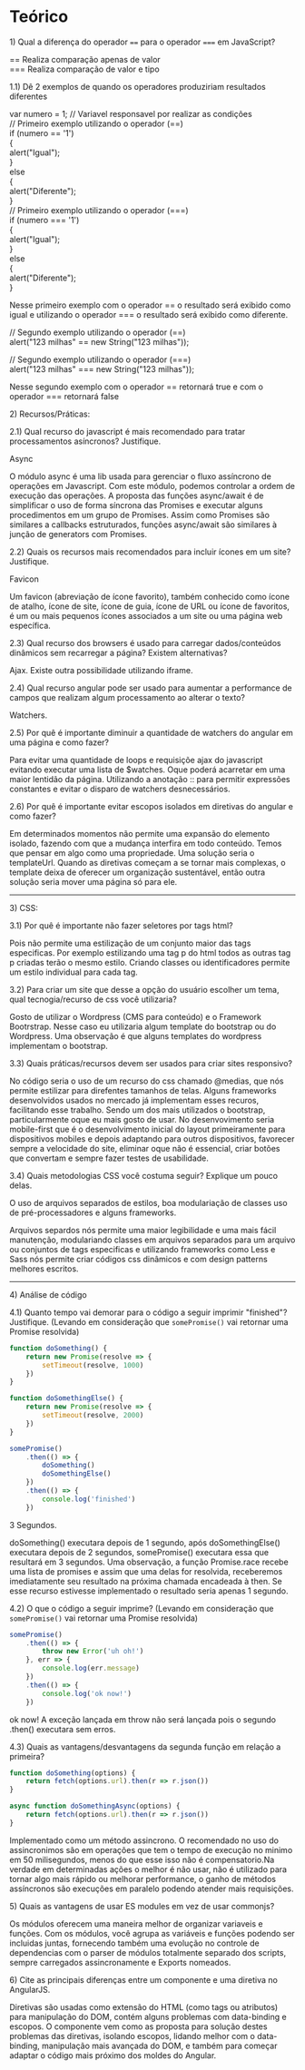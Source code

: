 # Teórico

1\) Qual a diferença do operador `==` para o operador `===` em JavaScript?

== Realiza comparação apenas de valor    				<br />
=== Realiza comparação de valor e tipo

1.1) Dê 2 exemplos de quando os operadores produziriam resultados diferentes

 var numero = 1; // Variavel responsavel por realizar as condições 	<br />
 // Primeiro exemplo utilizando o operador (==) 			<br />
 if (numero == '1') 							<br />
 { <br />
    alert("Igual");		 					<br />
 } 									<br />
 else 									<br />
 { <br />
    alert("Diferente"); 						<br /> 
 } <br />
 // Primeiro exemplo utilizando o operador (===) 			<br />
 if (numero === '1') 							<br />
{ <br />
	alert("Igual"); 						<br />
} 									<br />
else 									<br /> 
{ 									<br />
    alert("Diferente"); 						<br />
} 									<br />

Nesse primeiro exemplo com o operador == o resultado será exibido como igual e utilizando o operador === o resultado será exibido como diferente.

// Segundo exemplo utilizando o operador (==)				<br />
alert("123 milhas" == new String("123 milhas"));			<br />

// Segundo exemplo utilizando o operador (===)				<br />
alert("123 milhas" === new String("123 milhas"));

Nesse segundo exemplo com o operador == retornará true e com o operador === retornará false

2\) Recursos/Práticas:

2.1) Qual recurso do javascript é mais recomendado para tratar processamentos asíncronos? Justifique.

Async

O módulo async é uma lib usada para gerenciar o fluxo assíncrono de operações em Javascript. Com este módulo, podemos controlar a ordem de execução das operações. A proposta das funções async/await é de simplificar o uso de forma síncrona das Promises e executar alguns procedimentos em um grupo de Promises. Assim como Promises são similares a callbacks estruturados, funções async/await são similares à junção de generators com Promises.

2.2) Quais os recursos mais recomendados para incluir ícones em um site? Justifique.

Favicon

Um favicon (abreviação de ícone favorito), também conhecido como ícone de atalho, ícone de site, ícone de guia, ícone de URL ou ícone de favoritos, é um ou mais pequenos ícones associados a um site ou uma página web específica.


2.3) Qual recurso dos browsers é usado para carregar dados/conteúdos dinâmicos sem recarregar a página? Existem alternativas?

Ajax. Existe outra possibilidade utilizando iframe.

2.4) Qual recurso angular pode ser usado para aumentar a performance de campos que realizam algum processamento ao alterar o texto?

Watchers.

2.5) Por quê é importante diminuir a quantidade de watchers do angular em uma página e como fazer?

Para evitar uma quantidade de loops e requisiçõe ajax do javascript evitando executar uma lista de $watches. Oque poderá acarretar em uma maior lentidão da página. Utilizando a anotação :: para permitir expressões constantes e evitar o disparo de watchers desnecessários. 

2.6) Por quê é importante evitar escopos isolados em diretivas do angular e como fazer?

Em determinados momentos não permite uma expansão do elemento isolado, fazendo com que a mudança interfira em todo conteúdo. Temos que pensar em algo como uma propriedade. Uma solução seria o templateUrl. Quando as diretivas começam a se tornar mais complexas, o template deixa de oferecer um organização sustentável, então outra solução seria mover uma página só para ele. 

---

3\) CSS:

3.1) Por quê é importante não fazer seletores por tags html?

Pois não permite uma estilização de um conjunto maior das tags especificas. Por exemplo estilizando uma tag p do html todos as outras tag p criadas terão o mesmo estilo. Criando classes ou identificadores permite um estilo individual para cada tag.

3.2) Para criar um site que desse a opção do usuário escolher um tema, qual tecnogia/recurso de css você utilizaria?

Gosto de utilizar o Wordpress (CMS para conteúdo) e o Framework Bootrstrap. Nesse caso eu utilizaria algum template do bootstrap ou do Wordpress. Uma observação é que alguns templates do wordpress implementam o bootstrap. 

3.3) Quais práticas/recursos devem ser usados para criar sites responsivo?

No código seria o uso de um recurso do css chamado @medias, que nós permite estilizar para direfentes tamanhos de telas. Alguns frameworks desenvolvidos usados no mercado já implementam esses recuros, facilitando esse trabalho. Sendo um dos mais utilizados o bootstrap, particularmente oque eu mais gosto de usar. No desenvovimento seria mobile-first que é o desenvolvimento inicial do layout primeiramente para dispositivos mobiles e depois adaptando para outros dispositivos, favorecer sempre a velocidade do site, eliminar oque não é essencial, criar botões que convertam e sempre fazer testes de usabilidade. 

3.4) Quais metodologias CSS você costuma seguir? Explique um pouco delas.

O uso de arquivos separados de estilos, boa modulariação de classes uso de pré-processadores e alguns frameworks. 

Arquivos separdos nós permite uma maior legibilidade e uma mais fácil manutenção, modulariando classes em arquivos separados para um arquivo ou conjuntos de tags especificas e utilizando frameworks como Less e Sass nós permite criar códigos css dinâmicos e com design patterns melhores escritos. 

---

4\) Análise de código

4.1) Quanto tempo vai demorar para o código a seguir imprimir "finished"? Justifique. (Levando em consideração que `somePromise()` vai retornar uma Promise resolvida)
```js
function doSomething() {
    return new Promise(resolve => {
        setTimeout(resolve, 1000)
    })
}

function doSomethingElse() {
    return new Promise(resolve => {
        setTimeout(resolve, 2000)
    })
}

somePromise()
    .then(() => {
        doSomething()
        doSomethingElse()
    })
    .then(() => {
        console.log('finished')
    })

```

3 Segundos.

doSomething() executara depois de 1 segundo, após doSomethingElse() executara depois de 2 segundos, somePromise() executara essa que resultará em 3 segundos.  Uma observação, a função Promise.race recebe uma lista de promises e assim que uma delas for resolvida, receberemos imediatamente seu resultado na próxima chamada encadeada à then. Se esse recurso estivesse implementado o resultado seria apenas 1 segundo.   

4.2) O que o código a seguir imprime? (Levando em consideração que `somePromise()` vai retornar uma Promise resolvida)
```js
somePromise()
    .then(() => {
        throw new Error('uh oh!')
    }, err => {
        console.log(err.message)
    })
    .then(() => {
        console.log('ok now!')
    })
```

ok now!
A exceção lançada em throw não será lançada pois o segundo .then() executara sem erros.



4.3\) Quais as vantagens/desvantagens da segunda função em relação a primeira?
```js
function doSomething(options) {
    return fetch(options.url).then(r => r.json())
}

async function doSomethingAsync(options) {
    return fetch(options.url).then(r => r.json())
}
```

Implementado como um método assincrono. O recomendado no uso do assincronimos são em operações que tem o tempo de execução no minimo em 50 milisegundos, menos do que esse isso não é compensatorio.Na verdade em determinadas ações o melhor é não usar, não é utilizado para tornar algo mais rápido ou melhorar performance, o ganho de métodos assíncronos são execuções em paralelo podendo atender mais requisições. 


5\) Quais as vantagens de usar ES modules em vez de usar commonjs?

Os módulos oferecem uma maneira melhor de organizar variaveis e funções. Com os módulos, você agrupa as variáveis e funções podendo ser incluidas juntas, fornecendo também uma evolução no controle de dependencias com o parser de módulos totalmente separado dos scripts, sempre carregados assincronamente e Exports nomeados.

6\) Cite as principais diferenças entre um componente e uma diretiva no AngularJS.

Diretivas são usadas como extensão do HTML (como tags ou atributos) para manipulação do DOM, contém alguns problemas com data-binding e escopos. O componente vem como as proposta para solução destes problemas das diretivas, isolando escopos, lidando melhor com o data-binding, manipulação mais avançada do DOM, e também para começar adaptar o código mais próximo dos moldes do Angular.
